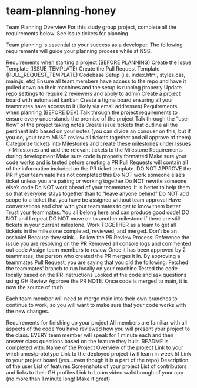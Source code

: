 # team-planning-honey
Team Planning
Overview
For this study group project, complete all the requirements below. See issue tickets for planning.

Team planning is essential to your success as a developer. The following requirements will guide your planning process while at NSS.

Requirements when starting a project (BEFORE PLANNING)
Create the Issue Template (ISSUE_TEMPLATE)
Create the Pull Request Template (PULL_REQUEST_TEMPLATE)
Codebase Setup (i.e. index.html, styles.css, main.js, etc)
Ensure all team members have access to the repo and have it pulled down on their machines and the setup is running properly
Update repo settings to require 2 reviewers and apply to admin
Create a project board with automated kanban
Create a figma board ensuring all your teammates have access to it (likely via email addresses)
Requirements when planning (BEFORE DEV)
Talk through the project requirements to ensure every understands the premise of the project
Talk through the “user flow” of the project taking notes
Create issue tickets that outline all the pertinent info based on your notes (you can divide an conquer on this, but if you do, your team MUST review all tickets together and all approve of them)
Categorize tickets into Milestones and create these milestones under Issues -> Milestones and add the relevant tickets to the Milestone
Requirements during development
Make sure code is properly formatted
Make sure your code works and is tested before creating a PR
Pull Requests will contain all of the information included on the PR ticket template. DO NOT APPROVE the PR if your teammate has not completed this
Do NOT work someone else’s ticket unless you are pairing or working together
Do NOT rewrite someone else’s code
Do NOT work ahead of your teammates. It is better to help them so that everyone stays together than to “leave anyone behind”
Do NOT add scope to a ticket that you have be assigned without team approval
Have conversations and chat with your teammates to get to know them better
Trust your teammates. You all belong here and can produce good code!
DO NOT and I repeat DO NOT move on to another milestone if there are still tickets in your current milestone. Work TOGETHER as a team to get all tickets in the milestone completed, reviewed, and merged.
Don’t be an asshole! Because they stink...
Follow the PR Review Process:
Reference the issue you are resolving on the PR
Removed all console logs and commented out code
Assign team members to review
Once it has been approved by 2 teammates, the person who created the PR merges it in.
By approving a teammates Pull Request, you are saying that you did the following:
Fetched the teammates' branch to run locally on your machine
Tested the code locally based on the PR instructions
Looked at the code and ask questions using GH Review
Approve the PR
NOTE: Once code is merged to main, it is now the source of truth.

Each team member will need to merge main into their own branches to continue to work, so you will want to make sure that your code works with the new changes.

Requirements for finishing up your project
All members are familiar with all aspects of the code
You have reviewed how you will present your project to the class. EVERY team member will speak for 1 minute each and then answer class questions based on the feature they built.
README is completed with:
Name of the Project
Overview of the project
Link to your wireframes/prototype
Link to the deployed project (will learn in week 5)
Link to your project board (yes...even though it is a part of the repo)
Description of the user
List of features
Screenshots of your project
List of contributors and links to their GH profiles
Link to Loom video walkthrough of your app (no more than 1 minute long! Make it great)
